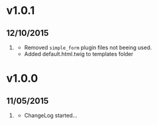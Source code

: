 # v1.0.1
## 12/10/2015

1. [](#improved)
    * Removed `simple_form` plugin files not beeing used.
    * Added default.html.twig to templates folder


# v1.0.0
## 11/05/2015

1. [](#new)
    * ChangeLog started...
